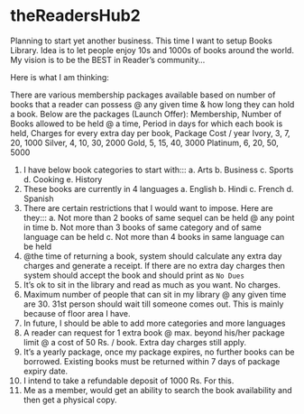 # theReadersHub2

Planning to start yet another business. This time I want to setup Books Library. 
Idea is to let people enjoy 10s and 1000s of books around the world. My vision is to be the BEST in Reader’s community…

Here is what I am thinking:

There are various membership packages available based on number of books that a reader can possess @ any given time & how long they can hold a book. Below are the packages (Launch Offer):
  Membership,	Number of Books allowed to be held @ a time,	Period in days for which each book is held,	Charges for every extra day per book,	Package Cost / year
    Ivory,	      3,	7,	20,	1000
    Silver,	    4,	10,	30,	2000
    Gold,    5,	15,	40,	3000
    Platinum,	6,	20,	50,	5000
1.	I have below book categories to start with:::
    a.	Arts
    b.	Business
    c.	Sports
    d.	Cooking
    e.	History
2.	These books are currently in 4 languages
    a.	English
    b.	Hindi
    c.	French
    d.	Spanish
3.	There are certain restrictions that I would want to impose. Here are they:::
    a.	Not more than 2 books of same sequel can be held @ any point in time
    b.	Not more than 3 books of same category and of same language can be held
    c.	Not more than 4 books in same language can be held
4.	@the time of returning a book, system should calculate any extra day charges and generate a receipt. If there are no extra day charges then system should accept the book and should print as `No Dues`
5.	It’s ok to sit in the library and read as much as you want. No charges.
6.	Maximum number of people that can sit in my library @ any given time are 30. 31st person should wait till someone comes out. This is mainly because of floor area I have.
7.	In future, I should be able to add more categories and more languages
8.	A reader can request for 1 extra book @ max. beyond his/her package limit @ a cost of 50 Rs. / book. Extra day charges still apply.
9.	It’s a yearly package, once my package expires, no further books can be borrowed. Existing books must be returned within 7 days of package expiry date.
10.	I intend to take a refundable deposit of 1000 Rs. For this.
11.	Me as a member, would get an ability to search the book availability and then get a physical copy.
